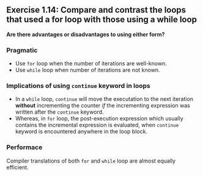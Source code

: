 ## Exercise 1.14: Compare and contrast the loops that used a for loop with those using a while loop

**Are there advantages or disadvantages to using either form?**


### Pragmatic

 - Use `for` loop when the number of iterations are well-known.
 - Use `while` loop when number of iterations are not known.

### Implications of using `continue` keyword in loops

 - In a `while` loop, `continue` will move the executation to the next iteration **without** incrementing the counter *if* the incrementing expression was written after the `continue` keyword.
 - Whereas, in `for` loop, the post-execution expression which usually contains the incremental expression is evaluated, when `continue` keyword is encountered anywhere in the loop block.

### Performace

Compiler translations of both `for` and `while` loop are almost equally efficient.
